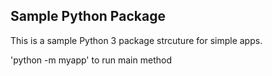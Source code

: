 ## Sample Python Package

This is a sample Python 3 package strcuture for simple apps.

'python -m myapp' to run main method